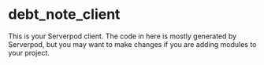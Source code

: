 # debt_note_client

This is your Serverpod client. The code in here is mostly generated by
Serverpod, but you may want to make changes if you are adding modules to your
project.
